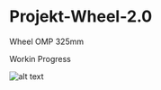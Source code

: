 # Projekt-Wheel-2.0
Wheel OMP 325mm

Workin Progress

![alt text](https://cdn.discordapp.com/attachments/577082913573568514/723987310814822470/1.PNG)

